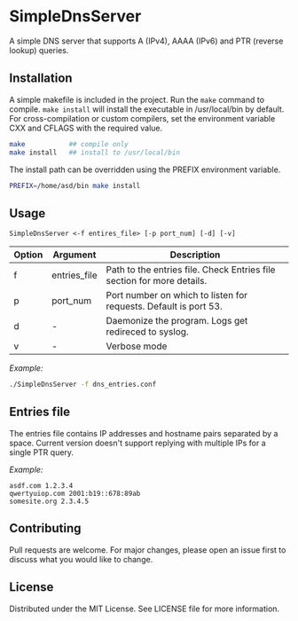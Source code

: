 # SimpleDnsServer

A simple DNS server that supports A (IPv4), AAAA (IPv6) and PTR (reverse lookup) queries.

## Installation

A simple makefile is included in the project. Run the `make` command to compile. `make install` will install the executable in /usr/local/bin by default. For cross-compilation or custom compilers, set the environment variable CXX and CFLAGS with the required value.

```bash
make           ## compile only
make install   ## install to /usr/local/bin
```
The install path can be overridden using the PREFIX environment variable.

```bash
PREFIX=/home/asd/bin make install
```

## Usage

```
SimpleDnsServer <-f entires_file> [-p port_num] [-d] [-v]
```

| Option | Argument     | Description                                                            |
|--------|--------------|------------------------------------------------------------------------|
| f      | entries_file | Path to the entries file. Check Entries file section for more details. |
| p      | port_num     | Port number on which to listen for requests. Default is port 53.       |
| d      | -            | Daemonize the program. Logs get redireced to syslog.                   |
| v      | -            | Verbose mode                                                           |

_Example:_
```bash
./SimpleDnsServer -f dns_entries.conf
```


## Entries file
The entries file contains IP addresses and hostname pairs separated by a space. Current version doesn't support replying with multiple IPs for a single PTR query.

_Example:_
```
asdf.com 1.2.3.4
qwertyuiop.com 2001:b19::678:89ab
somesite.org 2.3.4.5
```

## Contributing
Pull requests are welcome. For major changes, please open an issue first to discuss what you would like to change.

## License
Distributed under the MIT License. See LICENSE file for more information.

